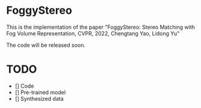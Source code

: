 # FoggyStereo
This is the implementation of the paper "FoggyStereo: Stereo Matching with Fog Volume Representation, CVPR, 2022, Chengtang Yao, Lidong Yu"

The code will be released soon.

# TODO
- [] Code
- [] Pre-trained model
- [] Synthesized data


